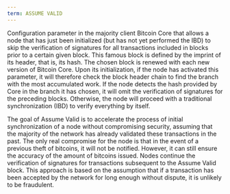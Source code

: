 ```yaml
---
term: ASSUME VALID
---
```


Configuration parameter in the majority client Bitcoin Core that allows a node that has just been initialized (but has not yet performed the IBD) to skip the verification of signatures for all transactions included in blocks prior to a certain given block. This famous block is defined by the imprint of its header, that is, its hash. The chosen block is renewed with each new version of Bitcoin Core. Upon its initialization, if the node has activated this parameter, it will therefore check the block header chain to find the branch with the most accumulated work. If the node detects the hash provided by Core in the branch it has chosen, it will omit the verification of signatures for the preceding blocks. Otherwise, the node will proceed with a traditional synchronization (IBD) to verify everything by itself.

The goal of Assume Valid is to accelerate the process of initial synchronization of a node without compromising security, assuming that the majority of the network has already validated these transactions in the past. The only real compromise for the node is that in the event of a previous theft of bitcoins, it will not be notified. However, it can still ensure the accuracy of the amount of bitcoins issued. Nodes continue the verification of signatures for transactions subsequent to the Assume Valid block. This approach is based on the assumption that if a transaction has been accepted by the network for long enough without dispute, it is unlikely to be fraudulent.